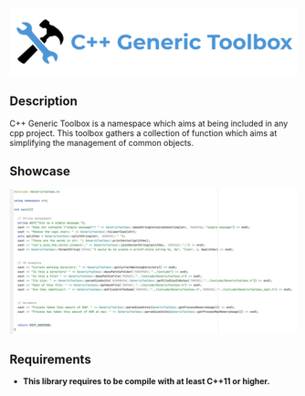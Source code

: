 ![](resources/logo/logo.png)

## Description

C++ Generic Toolbox is a namespace which aims at being included in any cpp project. This toolbox gathers a collection of function which aims at simplifying the management of common objects.


## Showcase

![](resources/screenshot/screenExample.png)

## Requirements

- **This library requires to be compile with at least C++11 or higher.**
